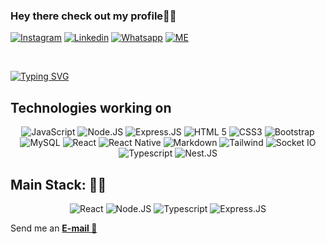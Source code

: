 <div>

### Hey there check out my profile🚀👋

[![Instagram](https://img.shields.io/badge/Instagram-E4405F?style=for-the-badge&logo=instagram&logoColor=white)](https://www.instagram.com/luigi_cff/)
[![Linkedin](https://img.shields.io/badge/LinkedIn-0077B5?style=for-the-badge&logo=linkedin&logoColor=white)](https://www.linkedin.com/in/luigicleffi/)
[![Whatsapp](https://img.shields.io/badge/WhatsApp-25D366?style=for-the-badge&logo=whatsapp&logoColor=white)](https://bit.ly/31dEVvh)
[![ME](https://shields.io/badge/Portifolio-808080?style=for-the-badge&logo=web&logoColor=white)](https://63caca7ec28c1a75fd7ed0ca--beautiful-nasturtium-c12fd3.netlify.app)

<br/>
</div>

[![Typing SVG](https://readme-typing-svg.herokuapp.com?font=Fira+Code&pause=1000&color=1FF71D&multiline=true&width=435&lines=Full+Stack+developer;From+localhost+to+cloud+%F0%9F%9A%80)](https://git.io/typing-svg)

## Technologies working on

<div style="display: inline_block" align="center" >
    <img alt="JavaScript"src="https://img.shields.io/badge/JavaScript-323330?style=for-the-badge&logo=javascript&logoColor=F7DF1E" />
    <img alt="Node.JS" src="https://img.shields.io/badge/Node.js-43853D?style=for-the-badge&logo=node.js&logoColor=white" />
    <img alt="Express.JS" src="https://img.shields.io/badge/Express.js-404D59?style=for-the-badge" />
    <img alt="HTML 5" src="https://img.shields.io/badge/HTML5-E34F26?style=for-the-badge&logo=html5&logoColor=white" />
    <img alt="CSS3" src="https://img.shields.io/badge/CSS3-1572B6?style=for-the-badge&logo=css3&logoColor=white" />
    <img alt="Bootstrap" src="https://img.shields.io/badge/Bootstrap-563D7C?style=for-the-badge&logo=bootstrap&logoColor=white" />
    <img alt="MySQL" src="https://img.shields.io/badge/MySQL-00000F?style=for-the-badge&logo=mysql&logoColor=white" />
    <img alt="React" src="https://img.shields.io/badge/React-666666?style=for-the-badge&logo=react&logoColor=blue" />
    <img alt="React Native" src="https://img.shields.io/badge/React_Native-20232A?style=for-the-badge&logo=react&logoColor=61DAFB" />
    <img alt="Markdown" src="https://img.shields.io/badge/Markdown-000000?style=for-the-badge&logo=markdown&logoColor=white"/>
    <img alt="Tailwind" src="https://img.shields.io/badge/Tailwind_CSS-38B2AC?style=for-the-badge&logo=tailwind-css&logoColor=white" />
    <img alt="Socket IO" src="https://img.shields.io/badge/Socket.io-010101?&style=for-the-badge&logo=Socket.io&logoColor=white" />
    <img alt="Typescript" src="https://img.shields.io/badge/TypeScript-007ACC?style=for-the-badge&logo=typescript&logoColor=white" />
    <img alt="Nest.JS" src="https://img.shields.io/badge/nestjs-E0234E?style=for-the-badge&logo=nestjs&logoColor=white" />

</div>  

## Main Stack: 🧑‍💻
<div style="display: inline_block" align="center" >
<img alt="React" src="https://img.shields.io/badge/React-666666?style=for-the-badge&logo=react&logoColor=blue" />
<img alt="Node.JS" src="https://img.shields.io/badge/Node.js-43853D?style=for-the-badge&logo=node.js&logoColor=white" />
<img alt="Typescript" src="https://img.shields.io/badge/TypeScript-007ACC?style=for-the-badge&logo=typescript&logoColor=white" />
<img alt="Express.JS" src="https://img.shields.io/badge/Express.js-404D59?style=for-the-badge" />

</div>


<p>Send me an <a href="mailto:lugicleffi@hotmail.com"><b>E-mail 📩</b></a></p>
